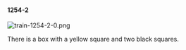 #### 1254-2
![train-1254-2-0.png](https://github.com/lil-lab/nlvr/raw/master/nlvr/train/images/79/train-1254-2-0.png "train-1254-2-0.png")

There is a box with a yellow square and two black squares.